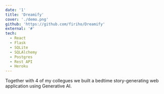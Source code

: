 ```yaml
---
date: '1'
title: 'Dreamify'
cover: './demo.png'
github: 'https://github.com/firiho/Dreamify'
external: '#'
tech:
  - React
  - Flask
  - SQLite
  - SQLAlchemy
  - Postgres
  - Rest API
  - Heroku
---
```


Together with 4 of my collegues we built a bedtime story-generating web application using Generative AI.
